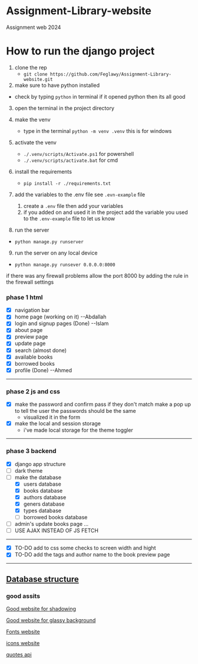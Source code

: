# Assignment-Library-website

Assignment web 2024

# How to run the django project

1. clone the rep
   - `git clone https://github.com/Feglawy/Assignment-Library-website.git`
2. make sure to have python installed

- check by typing `python` in terminal if it opened python then its all good

3. open the terminal in the project directory
4. make the venv
   - type in the terminal `python -m venv .venv` this is for windows
5. activate the venv

   - `./.venv/scripts/Activate.ps1` for powershell
   - `./.venv/scripts/activate.bat` for cmd

6. install the requirements
   - `pip install -r ./requirements.txt`
7. add the variables to the .env file see `.evn-example` file

   1. create a `.env` file then add your variables
   2. if you added on and used it in the project add the variable you used to the `.env-example` file to let us know

8. run the server

- `python manage.py runserver`

9. run the server on any local device

- `python manage.py runsever 0.0.0.0:8000`

if there was any firewall problems allow the port 8000 by adding the rule in the firewall settings

### phase 1 html

- [x] navigation bar
- [x] home page (working on it) --Abdallah
- [x] login and signup pages (Done) --Islam
- [x] about page
- [x] preview page
- [x] update page
- [x] search (almost done)
- [x] available books
- [x] borrowed books
- [x] profile (Done) --Ahmed

---

### phase 2 js and css

- [x] make the password and confirm pass if they don't match make a pop up to tell the user the passwords should be the same
  - visualized it in the form
- [x] make the local and session storage
  - i've made local storage for the theme toggler

---

### phase 3 backend

- [x] django app structure
- [ ] dark theme
- [ ] make the database
  - [x] users database
  - [x] books database
  - [x] authors database
  - [x] geners database
  - [x] types database
  - [ ] borrowed books database
- [ ] admin's update books page
      ...
- [ ] USE AJAX INSTEAD OF JS FETCH

---

- [x] TO-DO add to css some checks to screen width and hight
- [x] TO-DO add the tags and author name to the book preview page

---

## [Database structure](https://drawsql.app/teams/feglawy/diagrams/library)

### good assits

[Good website for shadowing](https://getcssscan.com/css-box-shadow-examples)

[Good website for glassy background](https://css.glass)

[Fonts website](https://fonts.google.com/)

[icons website](https://fonts.google.com/icons)

[quotes api](https://publicapi.dev/quotes-on-design-api)
